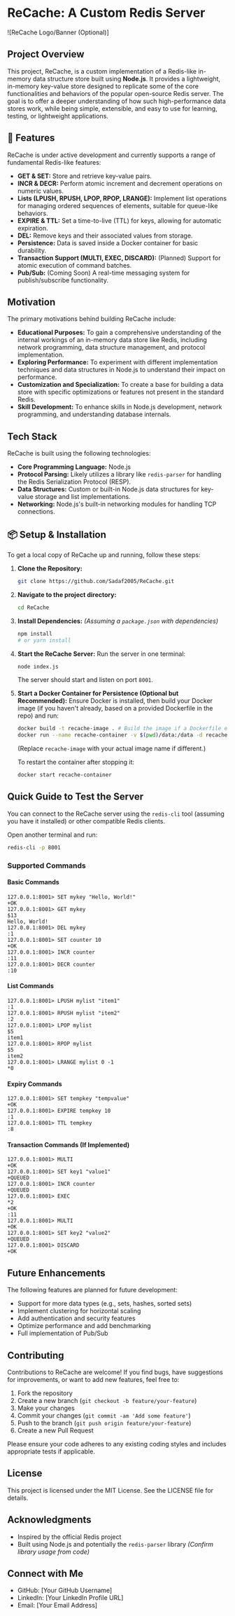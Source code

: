 # ReCache: A Custom Redis Server

![ReCache Logo/Banner (Optional)]

## Project Overview

This project, ReCache, is a custom implementation of a Redis-like in-memory data structure store built using **Node.js**. It provides a lightweight, in-memory key-value store designed to replicate some of the core functionalities and behaviors of the popular open-source Redis server. The goal is to offer a deeper understanding of how such high-performance data stores work, while being simple, extensible, and easy to use for learning, testing, or lightweight applications.

## 🚀 Features

ReCache is under active development and currently supports a range of fundamental Redis-like features:

* **GET & SET:** Store and retrieve key-value pairs.
* **INCR & DECR:** Perform atomic increment and decrement operations on numeric values.
* **Lists (LPUSH, RPUSH, LPOP, RPOP, LRANGE):** Implement list operations for managing ordered sequences of elements, suitable for queue-like behaviors.
* **EXPIRE & TTL:** Set a time-to-live (TTL) for keys, allowing for automatic expiration.
* **DEL:** Remove keys and their associated values from storage.
* **Persistence:** Data is saved inside a Docker container for basic durability.
* **Transaction Support (MULTI, EXEC, DISCARD):** (Planned) Support for atomic execution of command batches.
* **Pub/Sub:** (Coming Soon) A real-time messaging system for publish/subscribe functionality.

## Motivation

The primary motivations behind building ReCache include:

* **Educational Purposes:** To gain a comprehensive understanding of the internal workings of an in-memory data store like Redis, including network programming, data structure management, and protocol implementation.
* **Exploring Performance:** To experiment with different implementation techniques and data structures in Node.js to understand their impact on performance.
* **Customization and Specialization:** To create a base for building a data store with specific optimizations or features not present in the standard Redis.
* **Skill Development:** To enhance skills in Node.js development, network programming, and understanding database internals.

## Tech Stack

ReCache is built using the following technologies:

* **Core Programming Language:** Node.js
* **Protocol Parsing:** Likely utilizes a library like `redis-parser` for handling the Redis Serialization Protocol (RESP).
* **Data Structures:** Custom or built-in Node.js data structures for key-value storage and list implementations.
* **Networking:** Node.js's built-in networking modules for handling TCP connections.

## 📦 Setup & Installation

To get a local copy of ReCache up and running, follow these steps:

1. **Clone the Repository:**

   ```bash
   git clone https://github.com/Sadaf2005/ReCache.git
   ```

2. **Navigate to the project directory:**

   ```bash
   cd ReCache
   ```

3. **Install Dependencies:**
   *(Assuming a `package.json` with dependencies)*

   ```bash
   npm install
   # or yarn install
   ```

4. **Start the ReCache Server:**
   Run the server in one terminal:

   ```bash
   node index.js
   ```
   The server should start and listen on port `8001`.

5. **Start a Docker Container for Persistence (Optional but Recommended):**
   Ensure Docker is installed, then build your Docker image (if you haven't already, based on a provided Dockerfile in the repo) and run:

   ```bash
   docker build -t recache-image . # Build the image if a Dockerfile exists
   docker run --name recache-container -v $(pwd)/data:/data -d recache-image
   ```
   (Replace `recache-image` with your actual image name if different.)

   To restart the container after stopping it:

   ```bash
   docker start recache-container
   ```

## Quick Guide to Test the Server

You can connect to the ReCache server using the `redis-cli` tool (assuming you have it installed) or other compatible Redis clients.

Open another terminal and run:

```bash
redis-cli -p 8001
```

### Supported Commands

#### Basic Commands
```
127.0.0.1:8001> SET mykey "Hello, World!"
+OK
127.0.0.1:8001> GET mykey
$13
Hello, World!
127.0.0.1:8001> DEL mykey
:1
127.0.0.1:8001> SET counter 10
+OK
127.0.0.1:8001> INCR counter
:11
127.0.0.1:8001> DECR counter
:10
```

#### List Commands
```
127.0.0.1:8001> LPUSH mylist "item1"
:1
127.0.0.1:8001> RPUSH mylist "item2"
:2
127.0.0.1:8001> LPOP mylist
$5
item1
127.0.0.1:8001> RPOP mylist
$5
item2
127.0.0.1:8001> LRANGE mylist 0 -1
*0
```

#### Expiry Commands
```
127.0.0.1:8001> SET tempkey "tempvalue"
+OK
127.0.0.1:8001> EXPIRE tempkey 10
:1
127.0.0.1:8001> TTL tempkey
:8
```

#### Transaction Commands (If Implemented)
```
127.0.0.1:8001> MULTI
+OK
127.0.0.1:8001> SET key1 "value1"
+QUEUED
127.0.0.1:8001> INCR counter
+QUEUED
127.0.0.1:8001> EXEC
*2
+OK
:11
127.0.0.1:8001> MULTI
+OK
127.0.0.1:8001> SET key2 "value2"
+QUEUED
127.0.0.1:8001> DISCARD
+OK
```

## Future Enhancements

The following features are planned for future development:

* Support for more data types (e.g., sets, hashes, sorted sets)
* Implement clustering for horizontal scaling
* Add authentication and security features
* Optimize performance and add benchmarking
* Full implementation of Pub/Sub

## Contributing

Contributions to ReCache are welcome! If you find bugs, have suggestions for improvements, or want to add new features, feel free to:

1. Fork the repository
2. Create a new branch (`git checkout -b feature/your-feature`)
3. Make your changes
4. Commit your changes (`git commit -am 'Add some feature'`)
5. Push to the branch (`git push origin feature/your-feature`)
6. Create a new Pull Request

Please ensure your code adheres to any existing coding styles and includes appropriate tests if applicable.

## License

This project is licensed under the MIT License. See the LICENSE file for details.

## Acknowledgments

* Inspired by the official Redis project
* Built using Node.js and potentially the `redis-parser` library *(Confirm library usage from code)*

## Connect with Me

* GitHub: [Your GitHub Username]
* LinkedIn: [Your LinkedIn Profile URL]
* Email: [Your Email Address]